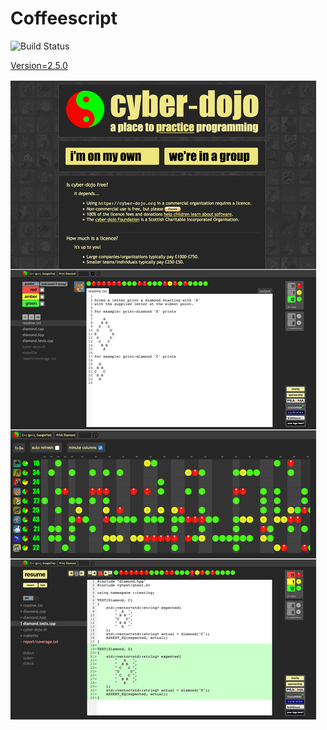 # Coffeescript

![Build Status](https://travis-ci.org/cyber-dojo-languages/coffeescript.svg?branch=master)

[Version=2.5.0](https://github.com/cyber-dojo-languages/coffeescript/blob/master/check_version.sh)

![cyber-dojo.org home page](https://github.com/cyber-dojo/cyber-dojo/blob/master/shared/home_page_snapshot.png)
